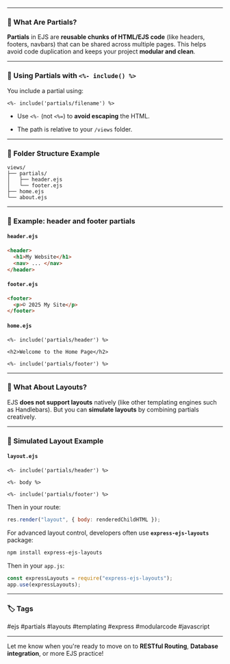 
---

### 🧠 What Are Partials?

**Partials** in EJS are **reusable chunks of HTML/EJS code** (like headers, footers, navbars) that can be shared across multiple pages. This helps avoid code duplication and keeps your project **modular and clean**.

---

### 🔁 Using Partials with `<%- include() %>`

You include a partial using:

```ejs
<%- include('partials/filename') %>
```

- Use `<%-` (not `<%=`) to **avoid escaping** the HTML.
    
- The path is relative to your `/views` folder.
    

---

### 📁 Folder Structure Example

```
views/
├── partials/
│   ├── header.ejs
│   └── footer.ejs
├── home.ejs
└── about.ejs
```

---

### 🧪 Example: header and footer partials

#### `header.ejs`

```html
<header>
  <h1>My Website</h1>
  <nav> ... </nav>
</header>
```

#### `footer.ejs`

```html
<footer>
  <p>© 2025 My Site</p>
</footer>
```

#### `home.ejs`

```ejs
<%- include('partials/header') %>

<h2>Welcome to the Home Page</h2>

<%- include('partials/footer') %>
```

---

### 📐 What About Layouts?

EJS **does not support layouts** natively (like other templating engines such as Handlebars). But you can **simulate layouts** by combining partials creatively.

---

### 🧰 Simulated Layout Example

#### `layout.ejs`

```ejs
<%- include('partials/header') %>

<%- body %>

<%- include('partials/footer') %>
```

Then in your route:

```js
res.render("layout", { body: renderedChildHTML });
```

For advanced layout control, developers often use **`express-ejs-layouts`** package:

```bash
npm install express-ejs-layouts
```

Then in your `app.js`:

```js
const expressLayouts = require("express-ejs-layouts");
app.use(expressLayouts);
```

---

### 🏷️ Tags

#ejs #partials #layouts #templating #express #modularcode #javascript

---

Let me know when you're ready to move on to **RESTful Routing**, **Database integration**, or more EJS practice!